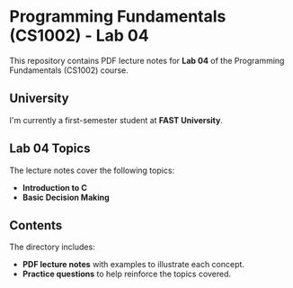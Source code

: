 # Programming Fundamentals (CS1002) - Lab 04

This repository contains PDF lecture notes for **Lab 04** of the Programming Fundamentals (CS1002) course.

## University
I'm currently a first-semester student at **FAST University**.

## Lab 04 Topics
The lecture notes cover the following topics:

- **Introduction to C**
- **Basic Decision Making**

## Contents
The directory includes:
- **PDF lecture notes** with examples to illustrate each concept.
- **Practice questions** to help reinforce the topics covered.
